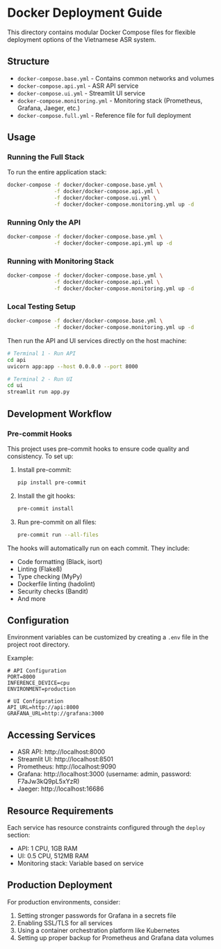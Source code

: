 # Docker Deployment Guide

This directory contains modular Docker Compose files for flexible deployment options of the Vietnamese ASR system.

## Structure

- `docker-compose.base.yml` - Contains common networks and volumes
- `docker-compose.api.yml` - ASR API service
- `docker-compose.ui.yml` - Streamlit UI service
- `docker-compose.monitoring.yml` - Monitoring stack (Prometheus, Grafana, Jaeger, etc.)
- `docker-compose.full.yml` - Reference file for full deployment

## Usage

### Running the Full Stack

To run the entire application stack:

```bash
docker-compose -f docker/docker-compose.base.yml \
               -f docker/docker-compose.api.yml \
               -f docker/docker-compose.ui.yml \
               -f docker/docker-compose.monitoring.yml up -d
```

### Running Only the API

```bash
docker-compose -f docker/docker-compose.base.yml \
               -f docker/docker-compose.api.yml up -d
```

### Running with Monitoring Stack

```bash
docker-compose -f docker/docker-compose.base.yml \
               -f docker/docker-compose.api.yml \
               -f docker/docker-compose.monitoring.yml up -d
```

### Local Testing Setup

```bash
docker-compose -f docker/docker-compose.base.yml \
               -f docker/docker-compose.monitoring.yml up -d
```

Then run the API and UI services directly on the host machine:

```bash
# Terminal 1 - Run API
cd api
uvicorn app:app --host 0.0.0.0 --port 8000

# Terminal 2 - Run UI
cd ui
streamlit run app.py
```

## Development Workflow

### Pre-commit Hooks

This project uses pre-commit hooks to ensure code quality and consistency. To set up:

1. Install pre-commit:
   ```bash
   pip install pre-commit
   ```

2. Install the git hooks:
   ```bash
   pre-commit install
   ```

3. Run pre-commit on all files:
   ```bash
   pre-commit run --all-files
   ```

The hooks will automatically run on each commit. They include:
- Code formatting (Black, isort)
- Linting (Flake8)
- Type checking (MyPy)
- Dockerfile linting (hadolint)
- Security checks (Bandit)
- And more

## Configuration

Environment variables can be customized by creating a `.env` file in the project root directory.

Example:
```
# API Configuration
PORT=8000
INFERENCE_DEVICE=cpu
ENVIRONMENT=production

# UI Configuration
API_URL=http://api:8000
GRAFANA_URL=http://grafana:3000
```

## Accessing Services

- ASR API: http://localhost:8000
- Streamlit UI: http://localhost:8501
- Prometheus: http://localhost:9090
- Grafana: http://localhost:3000 (username: admin, password: F7aJw3kQ9pL5xYzR)
- Jaeger: http://localhost:16686

## Resource Requirements

Each service has resource constraints configured through the `deploy` section:

- API: 1 CPU, 1GB RAM
- UI: 0.5 CPU, 512MB RAM
- Monitoring stack: Variable based on service

## Production Deployment

For production environments, consider:

1. Setting stronger passwords for Grafana in a secrets file
2. Enabling SSL/TLS for all services
3. Using a container orchestration platform like Kubernetes
4. Setting up proper backup for Prometheus and Grafana data volumes
